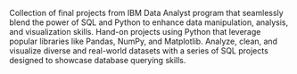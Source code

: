 Collection of final projects from IBM Data Analyst program that seamlessly blend the power of SQL and Python to enhance data manipulation, analysis, and visualization skills. Hand-on projects using Python that leverage popular libraries like Pandas, NumPy, and Matplotlib. Analyze, clean, and visualize diverse and real-world datasets with a series of SQL projects designed to showcase database querying skills.
